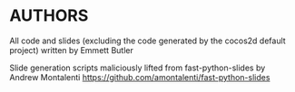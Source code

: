 AUTHORS
=======

All code and slides (excluding the code generated by the cocos2d default project) written by Emmett Butler

Slide generation scripts maliciously lifted from fast-python-slides by Andrew Montalenti https://github.com/amontalenti/fast-python-slides

